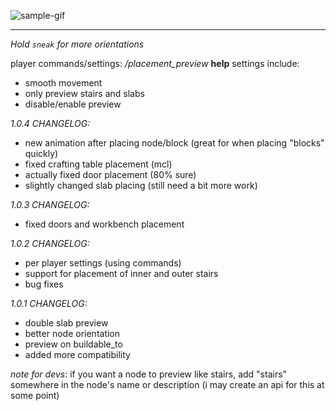 ![sample-gif](./repo-assets/crunchy.gif)

----

_Hold `sneak` for more orientations_

player commands/settings: _/placement_preview_ **help**
settings include:
* smooth movement
* only preview stairs and slabs
* disable/enable preview

_1.0.4 CHANGELOG:_
- new animation after placing node/block (great for when placing "blocks" quickly)
- fixed crafting table placement (mcl)
- actually fixed door placement (80% sure)
- slightly changed slab placing (still need a bit more work)

_1.0.3 CHANGELOG:_
- fixed doors and workbench placement

_1.0.2 CHANGELOG:_
- per player settings (using commands)
- support for placement of inner and outer stairs
- bug fixes

_1.0.1 CHANGELOG:_
- double slab preview
- better node orientation
- preview on buildable_to
- added more compatibility 

_note for devs_: if you want a node to preview like stairs, add "stairs" somewhere in the node's name or description (i may create an api for this at some point)


